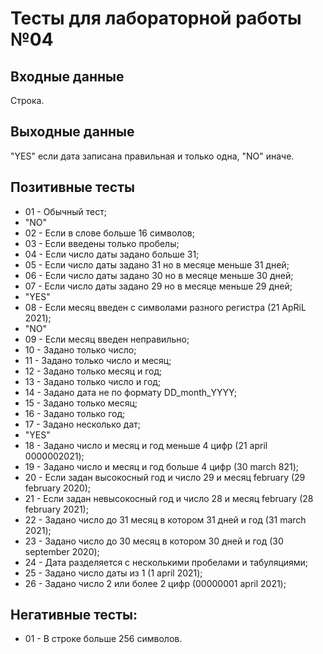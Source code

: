 # Тесты для лабораторной работы №04

## Входные данные
Строка.

## Выходные данные
"YES" если дата записана правильная и только одна, "NO" иначе.

## Позитивные тесты
- 01 - Обычный тест;
- "NO"
- 02 - Если в слове больше 16 символов; 
- 03 - Если введены только пробелы;
- 04 - Если число даты задано больше 31;
- 05 - Если число даты задано 31 но в месяце меньше 31 дней;
- 06 - Если число даты задано 30 но в месяце меньше 30 дней;
- 07 - Если число даты задано 29 но в месяце меньше 29 дней;
- "YES"
- 08 - Если месяц введен с символами разного регистра (21 ApRiL 2021);
- "NO"
- 09 - Если месяц введен неправильно;
- 10 - Задано только число;
- 11 - Задано только число и месяц;
- 12 - Задано только месяц и год;
- 13 - Задано только число и год;
- 14 - Задано дата не по формату DD_month_YYYY;
- 15 - Задано только месяц;
- 16 - Задано только год;
- 17 - Задано несколько дат;
- "YES"
- 18 - Задано число и месяц и год меньше 4 цифр (21 april 0000002021);
- 19 - Задано число и месяц и год больше 4 цифр (30 march 821);
- 20 - Если задан высокосный год и число 29 и месяц february (29 february 2020);
- 21 - Если задан невысокосный год и число 28 и месяц february (28 february 2021);
- 22 - Задано число до 31 месяц в котором 31 дней и год (31 march 2021);
- 23 - Задано число до 30 месяц в котором 30 дней и год (30 september 2020);
- 24 - Дата разделяется с несколькими пробелами и табуляциями;
- 25 - Задано число даты из 1 (1 april 2021);
- 26 - Задано число 2 или более 2 цифр (00000001 april 2021);

## Негативные тесты:
- 01 - В строке больше 256 символов.
